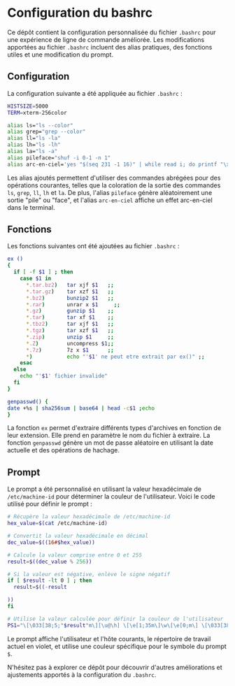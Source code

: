 # Configuration du bashrc

Ce dépôt contient la configuration personnalisée du fichier `.bashrc` pour une expérience de ligne de commande améliorée. Les modifications apportées au fichier `.bashrc` incluent des alias pratiques, des fonctions utiles et une modification du prompt.

## Configuration

La configuration suivante a été appliquée au fichier `.bashrc` :

```bash
HISTSIZE=5000
TERM=xterm-256color

alias ls="ls --color"
alias grep="grep --color"
alias ll="ls -la"
alias lh="ls -lh"
alias la="ls -a"
alias pileface="shuf -i 0-1 -n 1"
alias arc-en-ciel='yes "$(seq 231 -1 16)" | while read i; do printf "\x1b[48;5;${i}m\n"; sleep .02; done'
```

Les alias ajoutés permettent d'utiliser des commandes abrégées pour des opérations courantes, telles que la coloration de la sortie des commandes `ls`, `grep`, `ll`, `lh` et `la`. De plus, l'alias `pileface` génère aléatoirement une sortie "pile" ou "face", et l'alias `arc-en-ciel` affiche un effet arc-en-ciel dans le terminal.

## Fonctions

Les fonctions suivantes ont été ajoutées au fichier `.bashrc` :

```bash
ex ()
{
  if [ -f $1 ] ; then
    case $1 in
      *.tar.bz2)   tar xjf $1   ;;
      *.tar.gz)    tar xzf $1   ;;
      *.bz2)       bunzip2 $1   ;;
      *.rar)       unrar x $1     ;;
      *.gz)        gunzip $1    ;;
      *.tar)       tar xf $1    ;;
      *.tbz2)      tar xjf $1   ;;
      *.tgz)       tar xzf $1   ;;
      *.zip)       unzip $1     ;;
      *.Z)         uncompress $1;;
      *.7z)        7z x $1      ;;
      *)           echo "'$1' ne peut etre extrait par ex()" ;;
    esac
  else
    echo "'$1' fichier invalide"
  fi
}

genpasswd() {
date +%s | sha256sum | base64 | head -c$1 ;echo
}
```

La fonction `ex` permet d'extraire différents types d'archives en fonction de leur extension. Elle prend en paramètre le nom du fichier à extraire. La fonction `genpasswd` génère un mot de passe aléatoire en utilisant la date actuelle et des opérations de hachage.

## Prompt

Le prompt a été personnalisé en utilisant la valeur hexadécimale de `/etc/machine-id` pour déterminer la couleur de l'utilisateur. Voici le code utilisé pour définir le prompt :

```bash
# Récupère la valeur hexadécimale de /etc/machine-id
hex_value=$(cat /etc/machine-id)

# Convertit la valeur hexadécimale en décimal
dec_value=$((16#$hex_value))

# Calcule la valeur comprise entre 0 et 255
result=$((dec_value % 256))

# Si la valeur est négative, enlève le signe négatif
if [ $result -lt 0 ] ; then
  result=$((-result

))
fi

# Utilise la valeur calculée pour définir la couleur de l'utilisateur
PS1="\[\033[38;5;"$result"m\][\u@\h] \[\e[1;35m\]\w\[\e[0;m\] \[\033[38;5;10m\]\\$\[\e[0;m\] "
```

Le prompt affiche l'utilisateur et l'hôte courants, le répertoire de travail actuel en violet, et utilise une couleur spécifique pour le symbole du prompt `$`.

N'hésitez pas à explorer ce dépôt pour découvrir d'autres améliorations et ajustements apportés à la configuration du `.bashrc`.
